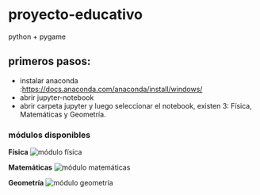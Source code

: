 # proyecto-educativo
python + pygame

## primeros pasos:
- instalar anaconda :https://docs.anaconda.com/anaconda/install/windows/
- abrir jupyter-notebook 
- abrir carpeta jupyter y luego seleccionar el notebook, existen 3: Física, Matemáticas y Geometría.

### módulos disponibles 

**Física**
![módulo física](https://i.ibb.co/jGkhMfw/fisica.png)

**Matemáticas**
![módulo matemáticas](https://i.ibb.co/1mrKpng/geometria.png)

**Geometría**
![módulo geometría](https://i.ibb.co/TPN4kKx/matematicas.png)
